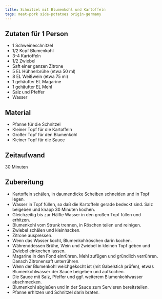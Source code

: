 ```yaml
---
title: Schnitzel mit Blumenkohl und Kartoffeln
tags: meat-pork side-potatoes origin-germany
---
```

## Zutaten für 1 Person
* 1 Schweineschnitzel
* 1/2 Kopf Blumenkohl
* 3-4 Kartoffeln
* 1/2 Zwiebel
* Saft einer ganzen Zitrone
* 5 EL Hühnerbrühe (etwa 50 ml)
* 8 EL Weißwein (etwa 75 ml)
* 1 gehäufter EL Magarine
* 1 gehäufter EL Mehl
* Salz und Pfeffer
* Wasser

## Material
* Pfanne für die Schnitzel
* Kleiner Topf für die Kartoffeln
* Großer Topf für den Blumenkohl
* Kleiner Topf für die Sauce

## Zeitaufwand
30 Minuten

## Zubereitung
* Kartoffeln schälen, in daumendicke Scheiben schneiden und in Topf
  legen.
* Wasser in Topf füllen, so daß die Kartoffeln gerade bedeckt sind. Salz
  beigeben und knapp 30 Minuten kochen.
* Gleichzeitig bis zur Hälfte Wasser in den großen Topf füllen und
  erhitzen.
* Blumenkohl vom Strunk trennen, in Röschen teilen und reinigen.
* Zwiebel schälen und kleinhacken.
* Zitrone auspressen.
* Wenn das Wasser kocht, Blumenkohlröschen darin kochen.
* Währenddessen Brühe, Wein und Zwiebel in kleinen Topf geben und
  Zwiebel einkochen lassen.
* Magarine in den Fond einrühren. Mehl zufügen und gründlich verrühren.
  Danach Zitronensaft unterrühren.
* Wenn der Blumenkohl weichgekocht ist (mit Gabelstich prüfen), etwas
  Blumenkohlwasser der Sauce beigeben und aufkochen.
* Die Sauce mit Salz, Pfeffer und ggf. weiterem Blumenkohlwasser
  abschmecken.
* Blumenkohl abgießen und in der Sauce zum Servieren bereitstellen.
* Pfanne erhitzen und Schnitzel darin braten.
